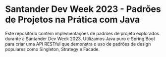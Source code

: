 # Santander Dev Week 2023 - Padrões de Projetos na Prática com Java

Este repositório contém implementações de padrões de projeto explorados durante a Santander Dev Week 2023. Utilizamos Java puro e Spring Boot para criar uma API RESTful que demonstra o uso de padrões de design populares como Singleton, Strategy e Facade.
